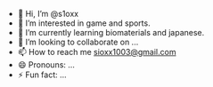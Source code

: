 - 👋 Hi, I’m @s1oxx
- 👀 I’m interested in game and sports.
- 🌱 I’m currently learning biomaterials and japanese.
- 💞️ I’m looking to collaborate on ...
- 📫 How to reach me sioxx1003@gmail.com
- 😄 Pronouns: ...
- ⚡ Fun fact: ...

<!---
s1oxx/s1oxx is a ✨ special ✨ repository because its `README.md` (this file) appears on your GitHub profile.
You can click the Preview link to take a look at your changes.
--->
